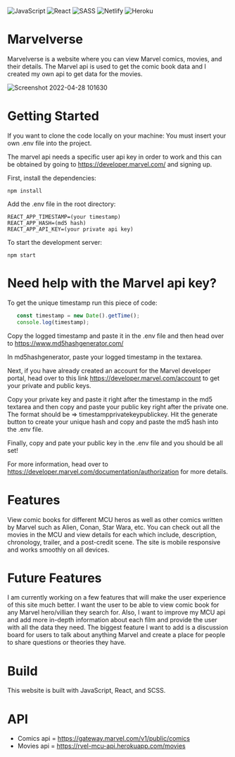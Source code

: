 ![JavaScript](https://img.shields.io/badge/javascript-%23323330.svg?style=for-the-badge&logo=javascript&logoColor=%23F7DF1E)
![React](https://img.shields.io/badge/react-%2320232a.svg?style=for-the-badge&logo=react&logoColor=%2361DAFB)
![SASS](https://img.shields.io/badge/SASS-hotpink.svg?style=for-the-badge&logo=SASS&logoColor=white)
![Netlify](https://img.shields.io/badge/netlify-%23000000.svg?style=for-the-badge&logo=netlify&logoColor=#00C7B7)
![Heroku](https://img.shields.io/badge/heroku-%23430098.svg?style=for-the-badge&logo=heroku&logoColor=white)

# Marvelverse
Marvelverse is a website where you can view Marvel comics, movies, and their details. The Marvel api is used to get the comic book data and I created my own api to get data for the movies. 

![Screenshot 2022-04-28 101630](https://user-images.githubusercontent.com/84540947/165809511-752af1de-c42c-476e-84e7-6a2952aa9734.png)

# Getting Started

If you want to clone the code locally on your machine: You must insert your own .env file into the project. 

The marvel api needs a specific user api key in order to work and this can be obtained by going to https://developer.marvel.com/ and signing up. 

First, install the dependencies: 

```
npm install
```

Add the .env file in the root directory: 

```
REACT_APP_TIMESTAMP=(your timestamp)
REACT_APP_HASH=(md5 hash)
REACT_APP_API_KEY=(your private api key)
```

To start the development server:

```
npm start
```

# Need help with the Marvel api key?
 To get the unique timestamp run this piece of code:
 ````javascript
	const timestamp = new Date().getTime();
	console.log(timestamp);
  ````
  Copy the logged timestamp and paste it in the .env file and then head over to https://www.md5hashgenerator.com/
  
  In md5hashgenerator, paste your logged timestamp in the textarea.
  
  Next, if you have already created an account for the Marvel developer portal, head over to this link https://developer.marvel.com/account to get your private and public keys.
 
  Copy your private key and paste it right after the timestamp in the md5 textarea and then copy and paste your public key right after the private one. 
  The format should be => timestampprivatekeypublickey.
  Hit the generate button to create your unique hash and copy and paste the md5 hash into the .env file. 
  
  Finally, copy and pate your public key in the .env file and you should be all set!
  
  For more information, head over to https://developer.marvel.com/documentation/authorization for more details.




# Features
View comic books for different MCU heros as well as other comics written by Marvel such as Alien, Conan, Star Wara, etc. You can check out all the movies in the MCU and view details for each which include, description, chronology, trailer, and a post-credit scene. The site is mobile responsive and works smoothly on all devices.

# Future Features
I am currently working on a few features that will make the user experience of this site much better. I want the user to be able to view comic book for any Marvel hero/villian they search for. Also, I want to improve my MCU api and add more in-depth information about each film and provide the user with all the data they need. The biggest feature I want to add is a discussion board for users to talk about anything Marvel and create a place for people to share questions or theories they have. 

# Build
This website is built with JavaScript, React, and SCSS. 

# API
- Comics api = https://gateway.marvel.com/v1/public/comics
- Movies api = https://rvel-mcu-api.herokuapp.com/movies 


